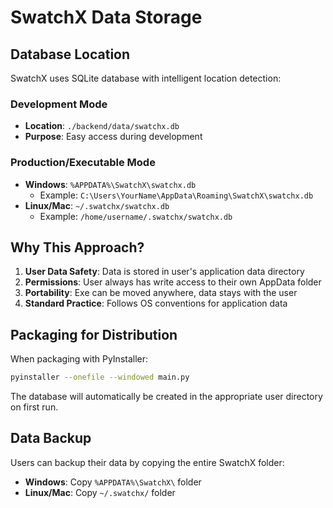 # SwatchX Data Storage

## Database Location

SwatchX uses SQLite database with intelligent location detection:

### Development Mode
- **Location**: `./backend/data/swatchx.db`
- **Purpose**: Easy access during development

### Production/Executable Mode
- **Windows**: `%APPDATA%\SwatchX\swatchx.db`
  - Example: `C:\Users\YourName\AppData\Roaming\SwatchX\swatchx.db`
- **Linux/Mac**: `~/.swatchx/swatchx.db`
  - Example: `/home/username/.swatchx/swatchx.db`

## Why This Approach?

1. **User Data Safety**: Data is stored in user's application data directory
2. **Permissions**: User always has write access to their own AppData folder
3. **Portability**: Exe can be moved anywhere, data stays with the user
4. **Standard Practice**: Follows OS conventions for application data

## Packaging for Distribution

When packaging with PyInstaller:

```bash
pyinstaller --onefile --windowed main.py
```

The database will automatically be created in the appropriate user directory on first run.

## Data Backup

Users can backup their data by copying the entire SwatchX folder:
- **Windows**: Copy `%APPDATA%\SwatchX\` folder
- **Linux/Mac**: Copy `~/.swatchx/` folder
